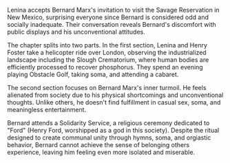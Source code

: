 Lenina accepts Bernard Marx's invitation to visit the Savage Reservation in New Mexico, surprising everyone since Bernard is considered odd and socially inadequate. Their conversation reveals Bernard's discomfort with public displays and his unconventional attitudes.

The chapter splits into two parts. In the first section, Lenina and Henry Foster take a helicopter ride over London, observing the industrialized landscape including the Slough Crematorium, where human bodies are efficiently processed to recover phosphorus. They spend an evening playing Obstacle Golf, taking soma, and attending a cabaret.

The second section focuses on Bernard Marx's inner turmoil. He feels alienated from society due to his physical shortcomings and unconventional thoughts. Unlike others, he doesn't find fulfillment in casual sex, soma, and meaningless entertainment.

Bernard attends a Solidarity Service, a religious ceremony dedicated to "Ford" (Henry Ford, worshipped as a god in this society). Despite the ritual designed to create communal unity through hymns, soma, and orgiastic behavior, Bernard cannot achieve the sense of belonging others experience, leaving him feeling even more isolated and miserable.